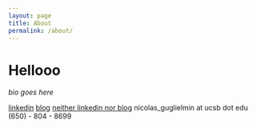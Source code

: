 ```yaml
---
layout: page
title: About
permalink: /about/
---
```

# Hellooo
*bio goes here*

[linkedin](https://www.linkedin.com/in/nicolas-guglielmin-1bb5991a5/)
[blog](https://nicg6645.github.io/index)
[neither linkedin nor blog](https://open.spotify.com/user/iymwa5226sqv571v3qnvv6r56?si=CPWBtbCMRXKM7Oe0pUvlJQ)
nicolas_guglielmin at ucsb dot edu
(650) - 804 - 8699
